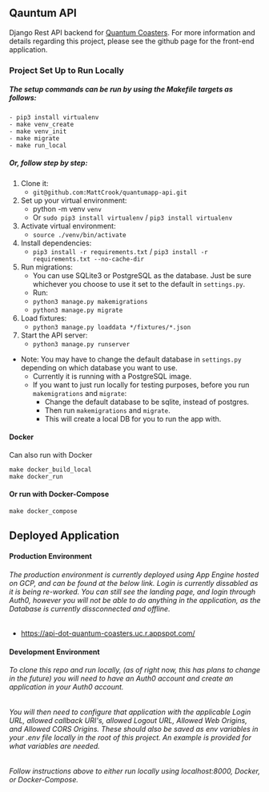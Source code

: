 ## Qauntum API

Django Rest API backend for [Quantum Coasters](https://github.com/MattCrook/quantum-front-end-capstone). For more information and details regarding this project, please see the github page for the front-end application.

### Project Set Up to Run Locally

##### The setup commands can be run by using the Makefile targets as follows:

```
- pip3 install virtualenv
- make venv_create
- make venv_init
- make migrate
- make run_local
```

##### Or, follow step by step:
1. Clone it:
   * `git@github.com:MattCrook/quantumapp-api.git`
2. Set up your virtual environment:
   * python -m venv `venv`
   * Or `sudo pip3 install virtualenv` / `pip3 install virtualenv`
3. Activate virtual environment:
   * `source ./venv/bin/activate`
4. Install dependencies:
   * `pip3 install -r requirements.txt` / `pip3 install -r requirements.txt --no-cache-dir`
5. Run migrations:
   * You can use SQLite3 or PostgreSQL as the database. Just be sure whichever you choose to use it set to the default in `settings.py`.
   * Run:
   * `python3 manage.py makemigrations`
   * `python3 manage.py migrate`
6. Load fixtures:
   * `python3 manage.py loaddata */fixtures/*.json`
7. Start the API server:
   * `python3 manage.py runserver`
* Note: You may have to change the default database in `settings.py` depending on which database you want to use.
  * Currently it is running with a PostgreSQL image.
  * If you want to just run locally for testing purposes, before you run `makemigrations` and `migrate`:
    * Change the default database to be sqlite, instead of postgres.
    * Then run `makemigrations` and `migrate`.
    * This will create a local DB for you to run the app with.

#### Docker

Can also run with Docker

```
make docker_build_local
make docker_run
```

#### Or run with Docker-Compose

```
make docker_compose
```
## Deployed Application

#### Production Environment

###### The production environment is currently deployed using App Engine hosted on GCP, and can be found at the below link. Login is currently dissabled as it is being re-worked. You can still see the landing page, and login through Auth0, however you will not be able to do anything in the application, as the Database is currently dissconnected and offline.

* https://api-dot-quantum-coasters.uc.r.appspot.com/

#### Development Environment

###### To clone this repo and run locally, (as of right now, this has plans to change in the future) you will need to have an Auth0 account and create an application in your Auth0 account.

###### You will then need to configure that application with the applicable Login URL, allowed callback URI's, allowed Logout URL, Allowed Web Origins, and Allowed CORS Origins. These should also be saved as env variables in your .env file locally in the root of this project. An example is provided for what variables are needed.

###### Follow instructions above to either run locally using localhost:8000, Docker, or Docker-Compose.

<!-- ## Deploy

Building image with the URI and URL of frontend and back end because dynamic.

These get injected into Dockerfile as ARGS and then set in the environment as ENV variables.

They are the IP of the load balancer, which is the backend

Then the URI of the front end. (Deployed in App Engine)

```
docker_build_deploy
```
* Frontend and backend URLs get passed to Dockerfile as build ARGS
* Image is built then pushed to Dockerhub
* They get used to create ENV variables
* When VM is provisioning it pulls the Image and starts the container, using the `env.deploy` env file, and alreasy has the ENV vars from the ARGs.
* The `settings.py` file then uses those variables in the application.

ToDo: make more dynamic so the values are not hard coded.

Make separate Settings.py files to use for different envs -->
